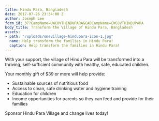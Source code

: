 ```yaml
---
title: Hindu Para, Bangladesh
date: 2017-07-26 23:34:00 Z
author: Joseph Lee
form_id: 37?CampName=UWCOVTHINDUPARA&CADCampName=CWCOVTHINDUPARA
body_title: Transform the Village of Hindu Para, Bangladesh
assets:
- path: "/uploads/onevillage-hindupara-icon-1.jpg"
  name: Help transform the families in Hindu Para!
  caption: Help transform the families in Hindu Para!
---
```


With your support, the village of Hindu Para will be transformed into a thriving, self-sufficient community with healthy, safe, educated children. 

Your monthly gift of $39 or more will help provide:

* Sustainable sources of nutritious food
* Access to clean, safe drinking water and hygiene training
* Education for children
* Income opportunities for parents so they can feed and provide for their families

Sponsor Hindu Para Village and change lives today!
